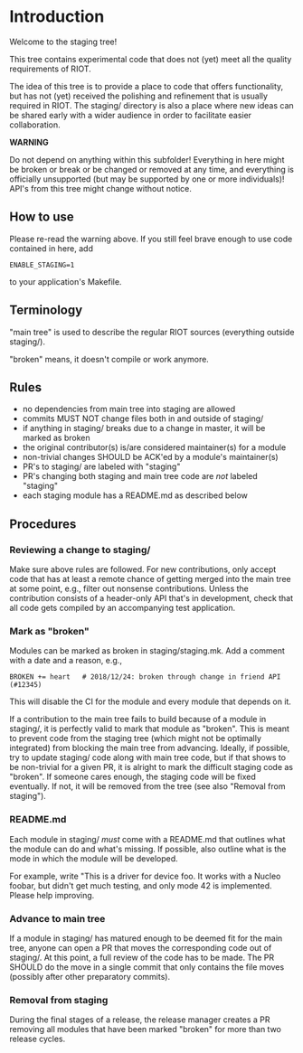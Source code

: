 # Introduction

Welcome to the staging tree!

This tree contains experimental code that does not (yet) meet all the quality
requirements of RIOT.

The idea of this tree is to provide a place to code that offers functionality,
but has not (yet) received the polishing and refinement that is usually
required in RIOT. The staging/ directory is also a place where new ideas can be
shared early with a wider audience in order to facilitate easier collaboration.

**WARNING**

Do not depend on anything within this subfolder!  Everything in here might be
broken or break or be changed or removed at any time, and everything is
officially unsupported (but may be supported by one or more individuals)! API's
from this tree might change without notice.

## How to use

Please re-read the warning above.
If you still feel brave enough to use code contained in here, add

    ENABLE_STAGING=1

to your application's Makefile.

## Terminology

"main tree" is used to describe the regular RIOT sources (everything outside
staging/).

"broken" means, it doesn't compile or work anymore.

## Rules

- no dependencies from main tree into staging are allowed
- commits MUST NOT change files both in and outside of staging/
- if anything in staging/ breaks due to a change in master, it will be marked
  as broken
- the original contributor(s) is/are considered maintainer(s) for a module
- non-trivial changes SHOULD be ACK'ed by a module's maintainer(s)
- PR's to staging/ are labeled with "staging"
- PR's changing both staging and main tree code are *not* labeled "staging"
- each staging module has a README.md as described below

## Procedures

### Reviewing a change to staging/

Make sure above rules are followed. For new contributions, only accept code
that has at least a remote chance of getting merged into the main tree at some
point, e.g., filter out nonsense contributions. Unless the contribution
consists of a header-only API that's in development, check that all code gets
compiled by an accompanying test application.

### Mark as "broken"

Modules can be marked as broken in staging/staging.mk.
Add a comment with a date and a reason, e.g.,

    BROKEN += heart   # 2018/12/24: broken through change in friend API (#12345)

This will disable the CI for the module and every module that depends on it.

If a contribution to the main tree fails to build because of a module in
staging/, it is perfectly valid to mark that module as "broken".
This is meant to prevent code from the staging tree (which might not be
optimally integrated) from blocking the main tree from advancing. Ideally, if
possible, try to update staging/ code along with main tree code, but if that
shows to be non-trivial for a given PR, it is alright to mark the difficult
staging code as "broken".
If someone cares enough, the staging code will be fixed eventually. If not, it
will be removed from the tree (see also "Removal from staging").

### README.md

Each module in staging/ *must* come with a README.md that outlines what the
module can do and what's missing. If possible, also outline what is the mode in
which the module will be developed.

For example, write "This is a driver for device foo. It works with a Nucleo
foobar, but didn't get much testing, and only mode 42 is implemented. Please
help improving.

### Advance to main tree

If a module in staging/ has matured enough to be deemed fit for the main tree,
anyone can open a PR that moves the corresponding code out of staging/. At this
point, a full review of the code has to be made.
The PR SHOULD do the move in a single commit that only contains the file moves
(possibly after other preparatory commits).

### Removal from staging

During the final stages of a release, the release manager creates a PR removing
all modules that have been marked "broken" for more than two release cycles.

